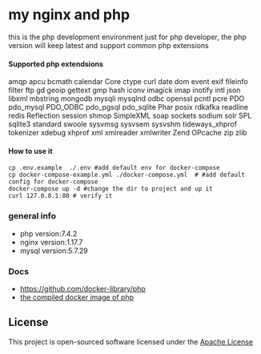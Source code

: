 # my nginx and php 
this is the php development environment just for php developer, the php version will keep latest and support common php extensions 

#### Supported php extendsions
amqp
apcu
bcmath
calendar
Core
ctype
curl
date
dom
event
exif
fileinfo
filter
ftp
gd
geoip
gettext
gmp
hash
iconv
imagick
imap
inotify
intl
json
libxml
mbstring
mongodb
mysqli
mysqlnd
odbc
openssl
pcntl
pcre
PDO
pdo_mysql
PDO_ODBC
pdo_pgsql
pdo_sqlite
Phar
posix
rdkafka
readline
redis
Reflection
session
shmop
SimpleXML
soap
sockets
sodium
solr
SPL
sqlite3
standard
swoole
sysvmsg
sysvsem
sysvshm
tideways_xhprof
tokenizer
xdebug
xhprof
xml
xmlreader
xmlwriter
Zend OPcache
zip
zlib

#### How to use it
```
cp .env.example  ./.env #add default env for docker-compose
cp docker-compose-example.yml ./docker-compose.yml  # #add default config for docker-compose
docker-compose up -d #change the dir to project and up it
curl 127.0.0.1:80 # verify it
```
### general info
- php version:7.4.2
- nginx version:1.17.7
- mysql version:5.7.29

### Docs
- https://github.com/docker-library/php
- [the compiled docker image of php](https://hub.docker.com/r/yazi/phpx)
## License
This project is open-sourced software licensed under the  [Apache License](LICENSE)